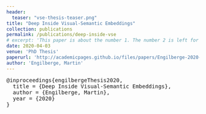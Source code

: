 ```yaml
---
header:
  teaser: "vse-thesis-teaser.png"
title: "Deep Inside Visual-Semantic Embeddings"
collection: publications
permalink: /publications/deep-inside-vse
# excerpt: 'This paper is about the number 1. The number 2 is left for future work.'
date: 2020-04-03
venue: 'PhD Thesis'
paperurl: 'http://academicpages.github.io/files/papers/Engilberge-2020-DeepInsideVisual-SemanticEmbeddings.pdf'
author: 'Engilberge, Martin'
---
```



<pre>
@inproceedings{engilbergeThesis2020,
  title = {Deep Inside Visual-Semantic Embeddings},
  author = {Engilberge, Martin},
  year = {2020}
}
</pre>